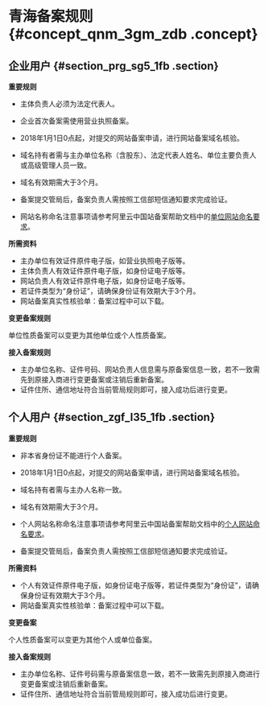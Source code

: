 # 青海备案规则 {#concept_qnm_3gm_zdb .concept}

## 企业用户 {#section_prg_sg5_1fb .section}

 **重要规则** 

-   主体负责人必须为法定代表人。
-   企业首次备案需使用营业执照备案。
-   2018年1月1日0点起，对提交的网站备案申请，进行网站备案域名核验。

-   域名持有者需与主办单位名称（含股东）、法定代表人姓名、单位主要负责人或高级管理人员一致。
-   域名有效期需大于3个月。
-   备案提交管局后，备案负责人需按照工信部短信通知要求完成验证。
-   网站名称命名注意事项请参考阿里云中国站备案帮助文档中的[单位网站命名要求](https://help.aliyun.com/knowledge_detail/36948.html#title-yw5-zl7-utv)。


 **所需资料** 

-   主办单位有效证件原件电子版，如营业执照电子版等。
-   主体负责人有效证件原件电子版，如身份证电子版等。
-   网站负责人有效证件原件电子版，如身份证电子版等。
-   若证件类型为“身份证”，请确保身份证有效期大于3个月。
-   网站备案真实性核验单：备案过程中可以下载。

 **变更备案规则** 

单位性质备案可以变更为其他单位或个人性质备案。

 **接入备案规则** 

-   主办单位名称、证件号码、网站负责人信息需与原备案信息一致，若不一致需先到原接入商进行变更备案或注销后重新备案。
-   证件住所、通信地址符合当前管局规则即可，接入成功后进行变更。

## 个人用户 {#section_zgf_l35_1fb .section}

 **重要规则** 

-   非本省身份证不能进行个人备案。
-   2018年1月1日0点起，对提交的网站备案申请，进行网站备案域名核验。

-   域名持有者需与主办人名称一致。
-   域名有效期需大于3个月。
-   个人网站名称命名注意事项请参考阿里云中国站备案帮助文档中的[个人网站命名要求](https://help.aliyun.com/knowledge_detail/36948.html#title-lhm-b1g-ehx)。

-   备案提交管局后，备案负责人需按照工信部短信通知要求完成验证。

 **所需资料** 

-   个人有效证件原件电子版，如身份证电子版等，若证件类型为“身份证”，请确保身份证有效期大于3个月。
-   网站备案真实性核验单：备案过程中可以下载。

 **变更备案** 

个人性质备案可以变更为其他个人或单位备案。

 **接入备案规则** 

-   主办单位名称、证件号码需与原备案信息一致，若不一致需先到原接入商进行变更备案或注销后重新备案。
-   证件住所、通信地址符合当前管局规则即可，接入成功后进行变更。

